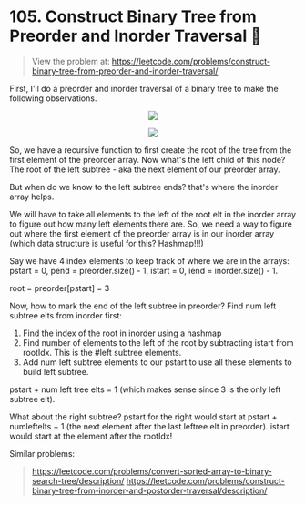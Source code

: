 # 105. Construct Binary Tree from Preorder and Inorder Traversal 🌳
> View the problem at: https://leetcode.com/problems/construct-binary-tree-from-preorder-and-inorder-traversal/

First, I'll do a preorder and inorder traversal of a binary tree to make the following observations.


<p align="center">
  <img src="https://github.com/nithishakumar/arriving-at-DSA-solns/blob/main/Arrays/42.%20Trapping%20Rain%20Water%20-%20ToDo%20O(1)%20memory/img/rainwatertrap.png" /> 
 </p>


<p align="center">
  <img src="https://github.com/nithishakumar/arriving-at-DSA-solns/blob/main/Arrays/42.%20Trapping%20Rain%20Water%20-%20ToDo%20O(1)%20memory/img/rainwatertrap.png" /> 
 </p>

So, we have a recursive function to first create the root of the tree from the first element of the preorder array. 
Now what's the left child of this node? The root of the left subtree - aka the next element of our preorder array.

But when do we know to the left subtree ends? that's where the inorder array helps. 

We will have to take all elements to the left of the root elt in the inorder array to figure out how many left elements
there are. So, we need a way to figure out where the first element of the preorder array is in our inorder array (which 
data structure is useful for this? Hashmap!!!)

Say we have 4 index elements to keep track of where we are in the arrays: pstart = 0, pend = preorder.size() - 1, 
istart = 0, iend = inorder.size() - 1.

root = preorder[pstart] = 3

Now, how to mark the end of the left subtree in preorder? Find num left subtree elts from inorder first:

1. Find the index of the root in inorder using a hashmap
2. Find number of elements to the left of the root by subtracting istart from rootIdx. This is the #left subtree elements.
3. Add num left subtree elements to our pstart to use all these elements to build left subtree.

pstart + num left tree elts = 1 (which makes sense since 3 is the only left subtree elt).

What about the right subtree? pstart for the right would start at pstart + numleftelts + 1 (the next element after the last
leftree elt in preorder). istart would start at the element after the rootIdx!

Similar problems:

> https://leetcode.com/problems/convert-sorted-array-to-binary-search-tree/description/
> https://leetcode.com/problems/construct-binary-tree-from-inorder-and-postorder-traversal/description/





